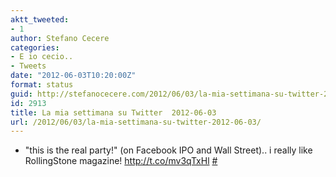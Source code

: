 ```yaml
---
aktt_tweeted:
- 1
author: Stefano Cecere
categories:
- E io cecio..
- Tweets
date: "2012-06-03T10:20:00Z"
format: status
guid: http://stefanocecere.com/2012/06/03/la-mia-settimana-su-twitter-2012-06-03/
id: 2913
title: La mia settimana su Twitter  2012-06-03
url: /2012/06/03/la-mia-settimana-su-twitter-2012-06-03/
---
```


<ul class="aktt_tweet_digest">
  <li>
    "this is the real party!" (on Facebook IPO and Wall Street).. i really like RollingStone magazine! <a href="http://t.co/mv3qTxHl" rel="nofollow">http://t.co/mv3qTxHl</a> <a href="http://twitter.com/StefanoCecere/statuses/206867129293733888" class="aktt_tweet_time">#</a>
  </li>
</ul>